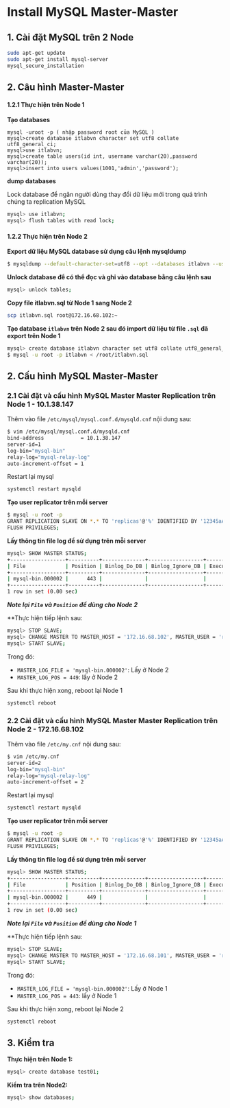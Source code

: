 # Install MySQL Master-Master
## 1. Cài đặt MySQL trên 2 Node 
```sh
sudo apt-get update
sudo apt-get install mysql-server
mysql_secure_installation
```
## 2. Câu hình Master-Master
#### 1.2.1 Thực hiện trên Node 1

**Tạo databases**
```
mysql -uroot -p ( nhập password root của MySQL )
mysql>create database itlabvn character set utf8 collate utf8_general_ci;
mysql>use itlabvn;
mysql>create table users(id int, username varchar(20),password varchar(20));
mysql>insert into users values(1001,'admin','password');
```
**dump databases**

Lock database để ngăn người dùng thay đổi dữ liệu mới trong quá trình chúng ta replication MySQL
```sh
mysql> use itlabvn;
mysql> flush tables with read lock;
```
#### 1.2.2 Thực hiện trên Node 2

**Export dữ liệu MySQL database sử dụng câu lệnh mysqldump**
```sh
$ mysqldump --default-character-set=utf8 --opt --databases itlabvn --user=root --password > itlabvn.sql
```
**Unlock database để có thể đọc và ghi vào database bằng câu lệnh sau**
```sh
mysql> unlock tables;
```
**Copy file itlabvn.sql từ Node 1 sang Node 2**
```sh
scp itlabvn.sql root@172.16.68.102:~
```
**Tạo database `itlabvn` trên Node 2 sau đó import dữ liệu từ file `.sql` đã export trên Node 1**
```sh
mysql> create database itlabvn character set utf8 collate utf8_general_ci;
$ mysql -u root -p itlabvn < /root/itlabvn.sql
```
## 2. Cấu hình MySQL Master-Master

### 2.1 Cài đặt và cấu hình MySQL Master Master Replication trên Node 1 - 10.1.38.147
Thêm vào file `/etc/mysql/mysql.conf.d/mysqld.cnf` nội dung sau: 
```sh
$ vim /etc/mysql/mysql.conf.d/mysqld.cnf
bind-address            = 10.1.38.147
server-id=1
log-bin="mysql-bin"
relay-log="mysql-relay-log"
auto-increment-offset = 1
```
Restart lại mysql
```sh
systemctl restart mysqld
```
**Tạo user replicator trên mỗi server**
```sh
$ mysql -u root -p
GRANT REPLICATION SLAVE ON *.* TO 'replicas'@'%' IDENTIFIED BY '12345aA@';
FLUSH PRIVILEGES;
```
**Lấy thông tin file log để sử dụng trên mỗi server**
```sh
mysql> SHOW MASTER STATUS;
+------------------+----------+--------------+------------------+-------------------+
| File             | Position | Binlog_Do_DB | Binlog_Ignore_DB | Executed_Gtid_Set |
+------------------+----------+--------------+------------------+-------------------+
| mysql-bin.000002 |      443 |              |                  |                   |
+------------------+----------+--------------+------------------+-------------------+
1 row in set (0.00 sec)
```
***Note lại `File` và `Position` để dùng cho Node 2***

**Thực hiện tiếp lệnh sau:
```sh
mysql> STOP SLAVE;
mysql> CHANGE MASTER TO MASTER_HOST = '172.16.68.102', MASTER_USER = 'replicas', MASTER_PASSWORD = '12345aA@', MASTER_LOG_FILE = 'mysql-bin.000002', MASTER_LOG_POS = 449;
mysql> START SLAVE;
```
Trong đó:
- `MASTER_LOG_FILE = 'mysql-bin.000002'`: Lấy ở Node 2
- `MASTER_LOG_POS = 449`: lấy ở Node 2

Sau khi thực hiện xong, reboot lại Node 1
```sh
systemctl reboot
```

### 2.2 Cài đặt và cấu hình MySQL Master Master Replication trên Node 2 - 172.16.68.102
Thêm vào file `/etc/my.cnf` nội dung sau: 
```sh
$ vim /etc/my.cnf
server-id=2
log-bin="mysql-bin"
relay-log="mysql-relay-log"
auto-increment-offset = 2
```
Restart lại mysql
```sh
systemctl restart mysqld
```
**Tạo user replicator trên mỗi server**
```sh
$ mysql -u root -p
GRANT REPLICATION SLAVE ON *.* TO 'replicas'@'%' IDENTIFIED BY '12345aA@';
FLUSH PRIVILEGES;
```
**Lấy thông tin file log để sử dụng trên mỗi server**
```sh
mysql> SHOW MASTER STATUS;
+------------------+----------+--------------+------------------+-------------------+
| File             | Position | Binlog_Do_DB | Binlog_Ignore_DB | Executed_Gtid_Set |
+------------------+----------+--------------+------------------+-------------------+
| mysql-bin.000002 |      449 |              |                  |                   |
+------------------+----------+--------------+------------------+-------------------+
1 row in set (0.00 sec)
```
***Note lại `File` và `Position` để dùng cho Node 1***

**Thực hiện tiếp lệnh sau:
```sh
mysql> STOP SLAVE;
mysql> CHANGE MASTER TO MASTER_HOST = '172.16.68.101', MASTER_USER = 'replicas', MASTER_PASSWORD = '12345aA@', MASTER_LOG_FILE = 'mysql-bin.000002', MASTER_LOG_POS = 443;
mysql> START SLAVE;
```
Trong đó:
- `MASTER_LOG_FILE = 'mysql-bin.000002'`: Lấy ở Node 1
- `MASTER_LOG_POS = 443`: lấy ở Node 1

Sau khi thực hiện xong, reboot lại Node 2
```sh
systemctl reboot
```
## 3. Kiểm tra
**Thực hiện trên Node 1:**
```sh
mysql> create database test01;
```
**Kiểm tra trên Node2:**
```sh
mysql> show databases;
```
